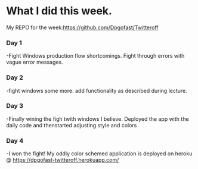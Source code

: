 # What I did this week.
My REPO for the week:https://github.com/Dpgofast/Twitteroff
### Day 1 
-Fight Windows production flow shortcomings. Fight through errors with vague error messages. 
### Day 2 
-fight windows some more. add functionality as described during lecture. 
### Day 3 
-Finally wining the figh twith windows I believe. Deployed the app with the daily code and thenstarted adjusting style and colors 
### Day 4 
-I won the fight! My oddly color schemed application is deployed on heroku @ https://dpgofast-twitteroff.herokuapp.com/
